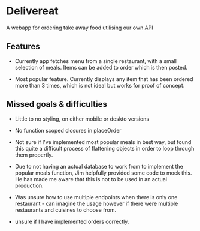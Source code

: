 # Delivereat


A webapp for ordering take away food utilising our own API

## Features

* Currently app fetches menu from a single restaurant, with a small selection of meals. Items can be added to order which is then posted.

* Most popular feature. Currently displays any item that has been ordered more than 3 times, which is not ideal but works for proof of concept.

## Missed goals & difficulties

* Little to no styling, on either mobile or deskto versions

* No function scoped closures in placeOrder

* Not sure if I've implemented most popular meals in best way, but found this quite a difficult process of flattening objects in order to loop through them propertly.

* Due to not having an actual database to work from to implement the popular meals function, Jim helpfully provided some code to mock this. He has made me aware that this is not to be used in an actual production.

* Was unsure how to use multiple endpoints when there is only one restaurant - can imagine the usage however if there were multiple restaurants and cuisines to choose from.

* unsure if I have implemented orders correctly.
